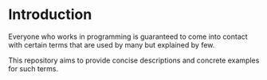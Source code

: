 # Introduction

Everyone who works in programming
is guaranteed to come into contact with certain terms
that are used by many but explained by few.

This repository aims to provide concise descriptions and concrete examples for such terms.

